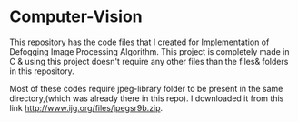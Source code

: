 # Computer-Vision
This repository has the code files that I created for Implementation of Defogging Image Processing Algorithm. This project is completely made in C & using this project doesn't require any other files than the files& folders in this repository.

Most of these codes require jpeg-library folder to be present in the same directory,(which was already there in this repo). I downloaded it from this link http://www.ijg.org/files/jpegsr9b.zip. 

